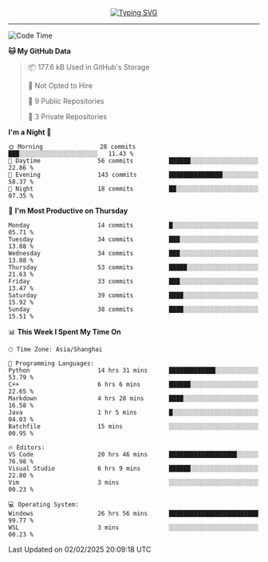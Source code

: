 <div style="text-align: center;">
<a href="https://git.io/typing-svg"><img src="https://readme-typing-svg.demolab.com?font=Jersey+10&size=33&pause=1000&color=0077B8&center=true&vCenter=true&width=429&height=46&lines=jack_gdn+greets+you!" alt="Typing SVG" /></a>
</div>

---

<!--START_SECTION:waka-->
![Code Time](http://img.shields.io/badge/Code%20Time-47%20hrs%2013%20mins-blue)

**🐱 My GitHub Data** 

> 📦 177.6 kB Used in GitHub's Storage 
 > 
> 🚫 Not Opted to Hire
 > 
> 📜 9 Public Repositories 
 > 
> 🔑 3 Private Repositories 
 > 
**I'm a Night 🦉** 

```text
🌞 Morning                28 commits          ███░░░░░░░░░░░░░░░░░░░░░░   11.43 % 
🌆 Daytime                56 commits          ██████░░░░░░░░░░░░░░░░░░░   22.86 % 
🌃 Evening                143 commits         ███████████████░░░░░░░░░░   58.37 % 
🌙 Night                  18 commits          ██░░░░░░░░░░░░░░░░░░░░░░░   07.35 % 
```
📅 **I'm Most Productive on Thursday** 

```text
Monday                   14 commits          █░░░░░░░░░░░░░░░░░░░░░░░░   05.71 % 
Tuesday                  34 commits          ███░░░░░░░░░░░░░░░░░░░░░░   13.88 % 
Wednesday                34 commits          ███░░░░░░░░░░░░░░░░░░░░░░   13.88 % 
Thursday                 53 commits          █████░░░░░░░░░░░░░░░░░░░░   21.63 % 
Friday                   33 commits          ███░░░░░░░░░░░░░░░░░░░░░░   13.47 % 
Saturday                 39 commits          ████░░░░░░░░░░░░░░░░░░░░░   15.92 % 
Sunday                   38 commits          ████░░░░░░░░░░░░░░░░░░░░░   15.51 % 
```


📊 **This Week I Spent My Time On** 

```text
🕑︎ Time Zone: Asia/Shanghai

💬 Programming Languages: 
Python                   14 hrs 31 mins      █████████████░░░░░░░░░░░░   53.79 % 
C++                      6 hrs 6 mins        ██████░░░░░░░░░░░░░░░░░░░   22.65 % 
Markdown                 4 hrs 28 mins       ████░░░░░░░░░░░░░░░░░░░░░   16.58 % 
Java                     1 hr 5 mins         █░░░░░░░░░░░░░░░░░░░░░░░░   04.03 % 
Batchfile                15 mins             ░░░░░░░░░░░░░░░░░░░░░░░░░   00.95 % 

🔥 Editors: 
VS Code                  20 hrs 46 mins      ███████████████████░░░░░░   76.98 % 
Visual Studio            6 hrs 9 mins        ██████░░░░░░░░░░░░░░░░░░░   22.80 % 
Vim                      3 mins              ░░░░░░░░░░░░░░░░░░░░░░░░░   00.23 % 

💻 Operating System: 
Windows                  26 hrs 56 mins      █████████████████████████   99.77 % 
WSL                      3 mins              ░░░░░░░░░░░░░░░░░░░░░░░░░   00.23 % 
```


 Last Updated on 02/02/2025 20:09:18 UTC
<!--END_SECTION:waka-->
